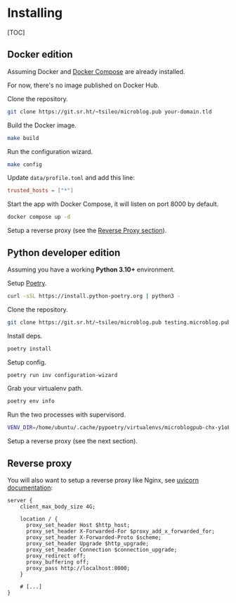 # Installing

[TOC]

## Docker edition

Assuming Docker and [Docker Compose](https://docs.docker.com/compose/install/) are already installed.

For now, there's no image published on Docker Hub.

Clone the repository.

```bash
git clone https://git.sr.ht/~tsileo/microblog.pub your-domain.tld
```

Build the Docker image.

```bash
make build
```

Run the configuration wizard.

```bash
make config
```

Update `data/profile.toml` and add this line:

```toml
trusted_hosts = ["*"]
```

Start the app with Docker Compose, it will listen on port 8000 by default.

```bash
docker compose up -d
```

Setup a reverse proxy (see the [Reverse Proxy section](/installing.html#reverse-proxy)).

## Python developer edition

Assuming you have a working **Python 3.10+** environment. 

Setup [Poetry](https://python-poetry.org/docs/master/#installing-with-the-official-installer).

```bash
curl -sSL https://install.python-poetry.org | python3 -
```

Clone the repository.

```bash
git clone https://git.sr.ht/~tsileo/microblog.pub testing.microblog.pub
```

Install deps.

```bash
poetry install
```

Setup config.

```bash
poetry run inv configuration-wizard
```

Grab your virtualenv path.

```bash
poetry env info
```

Run the two processes with supervisord.

```bash
VENV_DIR=/home/ubuntu/.cache/pypoetry/virtualenvs/microblogpub-chx-y1oE-py3.10 poetry run supervisord -c misc/supervisord.conf -n
```

Setup a reverse proxy (see the next section).

## Reverse proxy

You will also want to setup a reverse proxy like Nginx, see [uvicorn documentation](https://www.uvicorn.org/deployment/#running-behind-nginx):

```nginx
server {
    client_max_body_size 4G;

    location / {
      proxy_set_header Host $http_host;
      proxy_set_header X-Forwarded-For $proxy_add_x_forwarded_for;
      proxy_set_header X-Forwarded-Proto $scheme;
      proxy_set_header Upgrade $http_upgrade;
      proxy_set_header Connection $connection_upgrade;
      proxy_redirect off;
      proxy_buffering off;
      proxy_pass http://localhost:8000;
    }

    # [...]
}

```
